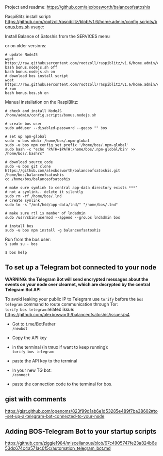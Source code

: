 Project and readme:
https://github.com/alexbosworth/balanceofsatoshis

RaspiBlitz install script:
https://github.com/rootzoll/raspiblitz/blob/v1.6/home.admin/config.scripts/bonus.bos.sh
usage:

Install Balance of Satoshis from the SERVICES menu

or on older versions:
```
# update NodeJS
wget https://raw.githubusercontent.com/rootzoll/raspiblitz/v1.6/home.admin/config.scripts/bonus.nodejs.sh
bash bonus.nodejs.sh off
bash bonus.nodejs.sh on
# download bos install script
wget https://raw.githubusercontent.com/rootzoll/raspiblitz/v1.6/home.admin/config.scripts/bonus.bos.sh
# run
bash bonus.bos.sh on
```

Manual installation on the RaspiBlitz:

```
# check and install NodeJS
/home/admin/config.scripts/bonus.nodejs.sh

# create bos user
sudo adduser --disabled-password --gecos "" bos

# set up npm-global
sudo -u bos mkdir /home/bos/.npm-global
sudo -u bos npm config set prefix '/home/bos/.npm-global'
sudo bash -c "echo 'PATH=$PATH:/home/bos/.npm-global/bin' >> /home/bos/.bashrc"

# download source code
sudo -u bos git clone https://github.com/alexbosworth/balanceofsatoshis.git /home/bos/balanceofsatoshis
cd /home/bos/balanceofsatoshis

# make sure symlink to central app-data directory exists ***"
# not a symlink.. delete it silently
sudo rm -rf /home/bos/.lnd  
# create symlink
sudo ln -s "/mnt/hdd/app-data/lnd/" "/home/bos/.lnd"

# make sure rtl is member of lndadmin
sudo /usr/sbin/usermod --append --groups lndadmin bos

# install bos
sudo -u bos npm install -g balanceofsatoshis
```

Run from the bos user:  
`$ sudo su - bos`

`$ bos help`

## To set up a Telegram bot connected to your node
**WARNING: the Telegram Bot will send encrypted messages about the events on your node over clearnet, which are decrypted by the central Telegram Bot API**

To avoid leaking your public IP to Telegram use `torify` before the `bos telegram` command to route communication through Tor:  
`torify bos telegram`  related issue: https://github.com/alexbosworth/balanceofsatoshis/issues/54

* Got to t.me/BotFather  
`/newbot`
* Copy the API key

* in the terminal (in tmux if want to keep running):  
`torify bos telegram`
* paste the API key to the terminal

* In your new TG bot:  
`/connect`

* paste the connection code to the terminal for bos.


## gist with comments 
https://gist.github.com/openoms/823f99d1ab6e1d53285e489f7ba38602#to-set-up-a-telegram-bot-connected-to-your-node

## Adding BOS-Telegram Bot to your startup scripts
https://github.com/ziggie1984/miscellanous/blob/97c4905747fe23a824b6e53dc674c4a571ac0f5c/automation_telegram_bot.md
